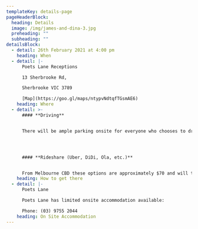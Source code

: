 ```yaml
---
templateKey: details-page
pageHeaderBlock:
  heading: Details
  image: /img/james-and-dina-3.jpg
  preheading: ""
  subheading: ""
detailsBlock:
  - detail: 26th February 2021 at 4:00 pm
    heading: When
  - detail: |-
      Poets Lane Receptions

      13 Sherbrooke Rd,

      Sherbrooke VIC 3789

      [Map](https://goo.gl/maps/ntypvNdtqfTGsmAE6)
    heading: Where
  - detail: >-
      #### **Driving**


      There will be ample parking onsite for everyone who chooses to drive.




      #### **Rideshare (Uber, DiDi, Ola, etc.)**


      From Melbourne CBD these options are approximately $70 and will take around an hour depending on traffic.
    heading: How to get there
  - detail: |-
      Poets Lane

      Poets Lane has limited onsite accommodation available:

      Phone: (03) 9755 2044
    heading: On Site Accommodation
---
```

